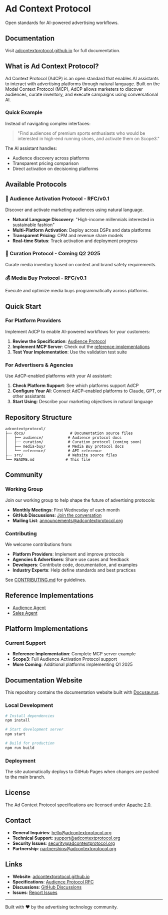 # Ad Context Protocol

Open standards for AI-powered advertising workflows.

## Documentation

Visit [adcontextprotocol.github.io](https://adcontextprotocol.github.io) for full documentation.

## What is Ad Context Protocol?

Ad Context Protocol (AdCP) is an open standard that enables AI assistants to interact with advertising platforms through natural language. Built on the Model Context Protocol (MCP), AdCP allows marketers to discover audiences, curate inventory, and execute campaigns using conversational AI.

### Quick Example

Instead of navigating complex interfaces:

> "Find audiences of premium sports enthusiasts who would be interested in high-end running shoes, and activate them on Scope3."

The AI assistant handles:
- Audience discovery across platforms
- Transparent pricing comparison  
- Direct activation on decisioning platforms

## Available Protocols

### 🎯 Audience Activation Protocol - RFC/v0.1
Discover and activate marketing audiences using natural language.

- **Natural Language Discovery**: "High-income millennials interested in sustainable fashion"
- **Multi-Platform Activation**: Deploy across DSPs and data platforms
- **Transparent Pricing**: CPM and revenue share models
- **Real-time Status**: Track activation and deployment progress

### 📍 Curation Protocol - Coming Q2 2025
Curate media inventory based on context and brand safety requirements.

### 💰 Media Buy Protocol - RFC/v0.1  
Execute and optimize media buys programmatically across platforms.

## Quick Start

### For Platform Providers

Implement AdCP to enable AI-powered workflows for your customers:

1. **Review the Specification**: [Audience Protocol](https://adcontextprotocol.github.io/docs/audience/specification)
2. **Implement MCP Server**: Check out the [reference implementations](#reference-implementations)
3. **Test Your Implementation**: Use the validation test suite

### For Advertisers & Agencies

Use AdCP-enabled platforms with your AI assistant:

1. **Check Platform Support**: See which platforms support AdCP
2. **Configure Your AI**: Connect AdCP-enabled platforms to Claude, GPT, or other assistants
3. **Start Using**: Describe your marketing objectives in natural language

## Repository Structure

```
adcontextprotocol/
├── docs/                    # Documentation source files
│   ├── audience/           # Audience protocol docs
│   ├── curation/           # Curation protocol (coming soon)
│   ├── media-buy/          # Media Buy protocol docs
│   └── reference/          # API reference
├── src/                    # Website source files
└── README.md              # This file
```

## Community

### Working Group

Join our working group to help shape the future of advertising protocols:

- **Monthly Meetings**: First Wednesday of each month
- **GitHub Discussions**: [Join the conversation](https://github.com/adcontextprotocol/adcp/discussions)
- **Mailing List**: announcements@adcontextprotocol.org

### Contributing

We welcome contributions from:

- **Platform Providers**: Implement and improve protocols
- **Agencies & Advertisers**: Share use cases and feedback
- **Developers**: Contribute code, documentation, and examples
- **Industry Experts**: Help define standards and best practices

See [CONTRIBUTING.md](./CONTRIBUTING.md) for guidelines.

## Reference Implementations

- [Audience Agent](https://github.com/adcontextprotocol/audience-agent)
- [Sales Agent](https://github.com/adcontextprotocol/salesagent)

## Platform Implementations

### Current Support

- **Reference Implementation**: Complete MCP server example
- **Scope3**: Full Audience Activation Protocol support
- **More Coming**: Additional platforms implementing Q1 2025


## Documentation Website

This repository contains the documentation website built with [Docusaurus](https://docusaurus.io/).

### Local Development

```bash
# Install dependencies
npm install

# Start development server
npm start

# Build for production
npm run build
```

### Deployment

The site automatically deploys to GitHub Pages when changes are pushed to the main branch.

## License

The Ad Context Protocol specifications are licensed under [Apache 2.0](./LICENSE).

## Contact

- **General Inquiries**: hello@adcontextprotocol.org
- **Technical Support**: support@adcontextprotocol.org  
- **Security Issues**: security@adcontextprotocol.org
- **Partnership**: partnerships@adcontextprotocol.org

## Links

- **Website**: [adcontextprotocol.github.io](https://adcontextprotocol.github.io)
- **Specifications**: [Audience Protocol RFC](./audience-protocol-v1.md)
- **Discussions**: [GitHub Discussions](https://github.com/adcontextprotocol/adcp/discussions)
- **Issues**: [Report Issues](https://github.com/adcontextprotocol/adcp/issues)

---

Built with ❤️ by the advertising technology community.
